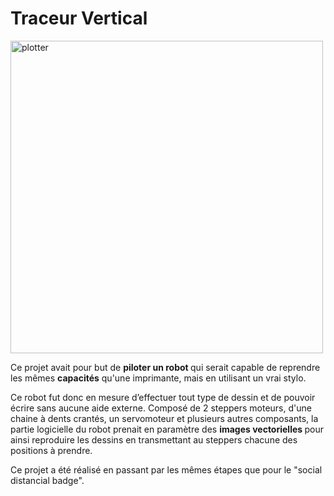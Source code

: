 <h1>Traceur Vertical</h1>
<img width="500" alt="plotter" src="https://user-images.githubusercontent.com/78383419/109843928-ef0e1100-7c4b-11eb-97e1-6809fa891244.png">

Ce projet avait pour but de <strong>piloter un robot </strong> qui serait capable de reprendre les mêmes <strong>capacités</strong> qu'une imprimante, mais en utilisant un vrai stylo.

Ce robot fut donc en mesure d’effectuer tout type de dessin et de pouvoir écrire sans aucune aide externe. 
Composé de 2 steppers moteurs, d'une chaine à dents crantés, un servomoteur et plusieurs autres composants, la partie logicielle du robot prenait en paramètre des <strong>images vectorielles </strong> pour ainsi reproduire les dessins en transmettant au steppers chacune des positions à prendre.

Ce projet a été réalisé en passant par les mêmes étapes que pour le "social distancial badge".
